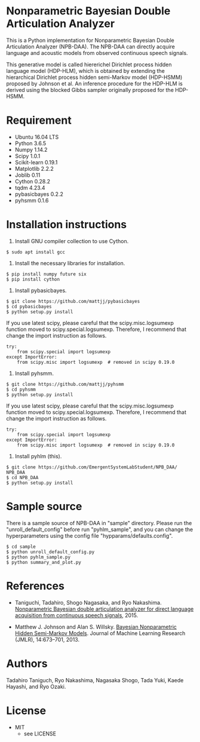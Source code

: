 # Nonparametric Bayesian Double Articulation Analyzer

This is a Python implementation for Nonparametric Bayesian Double Articulation Analyzer (NPB-DAA).
The NPB-DAA can directly acquire language and acoustic models from observed continuous speech signals.

This generative model is called hiererichel Dirichlet process hidden language model (HDP-HLM), which is obtained by extending the hierarchical Dirichlet process hidden semi-Markov model (HDP-HSMM) proposed by Johnson et al.
An inference procedure for the HDP-HLM is derived using the blocked Gibbs sampler originally proposed for the HDP-HSMM.

# Requirement

+ Ubuntu 16.04 LTS
+ Python 3.6.5
+ Numpy 1.14.2
+ Scipy 1.0.1
+ Scikit-learn 0.19.1
+ Matplotlib 2.2.2
+ Joblib 0.11
+ Cython 0.28.2
+ tqdm 4.23.4
+ pybasicbayes 0.2.2
+ pyhsmm 0.1.6

# Installation instructions
1. Install GNU compiler collection to use Cython.
```
$ sudo apt install gcc
```
1. Install the necessary libraries for installation.
```
$ pip install numpy future six
$ pip install cython
```
1. Install pybasicbayes.
```
$ git clone https://github.com/mattjj/pybasicbayes
$ cd pybasicbayes
$ python setup.py install
```
If you use latest scipy, please careful that the scipy.misc.logsumexp function moved to scipy.special.logsumexp.
Therefore, I recommend that change the import instruction as follows.
```
try:
    from scipy.special import logsumexp
except ImportError:
    from scipy.misc import logsumexp  # removed in scipy 0.19.0
```
1. Install pyhsmm.
```
$ git clone https://github.com/mattjj/pyhsmm
$ cd pyhsmm
$ python setup.py install
```
If you use latest scipy, please careful that the scipy.misc.logsumexp function moved to scipy.special.logsumexp.
Therefore, I recommend that change the import instruction as follows.
```
try:
    from scipy.special import logsumexp
except ImportError:
    from scipy.misc import logsumexp  # removed in scipy 0.19.0
```
1. Install pyhlm (this).
```
$ git clone https://github.com/EmergentSystemLabStudent/NPB_DAA/ NPB_DAA
$ cd NPB_DAA
$ python setup.py install
```

# Sample source
There is a sample source of NPB-DAA in "sample" directory.
Please run the "unroll_default_config" before run "pyhlm_sample", and you can change the hyperparameters using the config file "hypparams/defaults.config".
```
$ cd sample
$ python unroll_default_config.py
$ python pyhlm_sample.py
$ python summary_and_plot.py
```

# References
+ Taniguchi, Tadahiro, Shogo Nagasaka, and Ryo Nakashima. [Nonparametric Bayesian double articulation analyzer for direct language acquisition from continuous speech signals](http://ieeexplore.ieee.org/document/7456220/?arnumber=7456220), 2015.

+ Matthew J. Johnson and Alan S. Willsky. [Bayesian Nonparametric Hidden Semi-Markov Models](http://www.jmlr.org/papers/volume14/johnson13a/johnson13a.pdf). Journal of Machine Learning Research (JMLR), 14:673–701, 2013.

# Authors
Tadahiro Taniguch, Ryo Nakashima, Nagasaka Shogo, Tada Yuki, Kaede Hayashi, and Ryo Ozaki.

# License
+ MIT
  + see LICENSE
